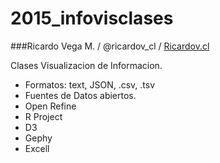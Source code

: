 # 2015_infovisclases

###Ricardo Vega M. / @ricardov_cl / [Ricardov.cl](http://www.riardov.cl)

Clases Visualizacion de Informacion.

- Formatos: text, JSON, .csv, .tsv
- Fuentes de Datos abiertos.
- Open Refine
- R Project
- D3
- Gephy 
- Excell

